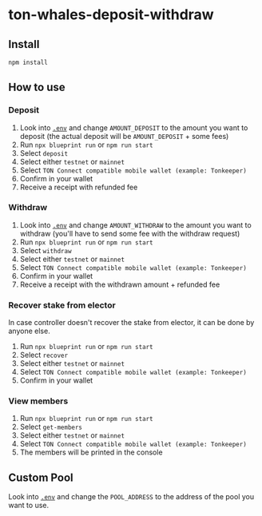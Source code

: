 # ton-whales-deposit-withdraw

## Install

```bash
npm install
```

## How to use

### Deposit

1. Look into [`.env`](./env.example) and change `AMOUNT_DEPOSIT` to the amount you want to deposit (the actual deposit will be `AMOUNT_DEPOSIT` + some fees)
2. Run `npx blueprint run` or `npm run start`
3. Select `deposit`
4. Select either `testnet` or `mainnet`
5. Select `TON Connect compatible mobile wallet (example: Tonkeeper)`
6. Confirm in your wallet
7. Receive a receipt with refunded fee

### Withdraw

1. Look into [`.env`](./env.example) and change `AMOUNT_WITHDRAW` to the amount you want to withdraw (you'll have to send some fee with the withdraw request)
2. Run `npx blueprint run` or `npm run start`
3. Select `withdraw`
4. Select either `testnet` or `mainnet`
5. Select `TON Connect compatible mobile wallet (example: Tonkeeper)`
6. Confirm in your wallet
7. Receive a receipt with the withdrawn amount + refunded fee

### Recover stake from elector

In case controller doesn't recover the stake from elector, it can be done by anyone else.

1. Run `npx blueprint run` or `npm run start`
2. Select `recover`
3. Select either `testnet` or `mainnet`
4. Select `TON Connect compatible mobile wallet (example: Tonkeeper)`
5. Confirm in your wallet

### View members

1. Run `npx blueprint run` or `npm run start`
2. Select `get-members`
3. Select either `testnet` or `mainnet`
4. Select `TON Connect compatible mobile wallet (example: Tonkeeper)`
5. The members will be printed in the console

## Custom Pool

Look into [`.env`](./env.example) and change the `POOL_ADDRESS` to the address of the pool you want to use.

